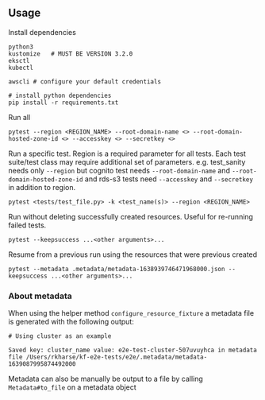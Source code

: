
## Usage

Install dependencies
```
python3
kustomize   # MUST BE VERSION 3.2.0
eksctl
kubectl

awscli # configure your default credentials

# install python dependencies
pip install -r requirements.txt
```

Run all
```
pytest --region <REGION_NAME> --root-domain-name <> --root-domain-hosted-zone-id <> --accesskey <> --secretkey <>
```

Run a specific test.
Region is a required parameter for all tests. Each test suite/test class may require additional set of parameters. e.g. test_sanity needs only `--region` but cognito test needs `--root-domain-name` and `--root-domain-hosted-zone-id` and rds-s3 tests need `--accesskey` and `--secretkey` in addition to region.
```
pytest <tests/test_file.py> -k <test_name(s)> --region <REGION_NAME>
```

Run without deleting successfully created resources. Useful for re-running failed tests.
```
pytest --keepsuccess ...<other arguments>...
```

Resume from a previous run using the resources that were previous created
```
pytest --metadata .metadata/metadata-1638939746471968000.json --keepsuccess ...<other arguments>...
```

### About metadata
When using the helper method `configure_resource_fixture` a metadata file is generated with the following output:
```
# Using cluster as an example

Saved key: cluster_name value: e2e-test-cluster-507uvuyhca in metadata file /Users/rkharse/kf-e2e-tests/e2e/.metadata/metadata-1639087995874492000
```

Metadata can also be manually be output to a file by calling `Metadata#to_file` on a metadata object